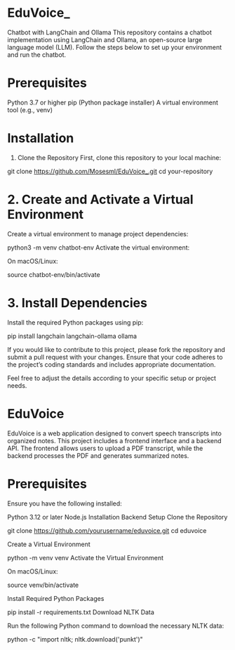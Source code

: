 # EduVoice_
Chatbot with LangChain and Ollama
This repository contains a chatbot implementation using LangChain and Ollama, an open-source large language model (LLM). Follow the steps below to set up your environment and run the chatbot.

# Prerequisites
Python 3.7 or higher
pip (Python package installer)
A virtual environment tool (e.g., venv)


# Installation
1. Clone the Repository
First, clone this repository to your local machine:

git clone https://github.com/Mosesml/EduVoice_.git
cd your-repository


# 2. Create and Activate a Virtual Environment
Create a virtual environment to manage project dependencies:

python3 -m venv chatbot-env
Activate the virtual environment:

On macOS/Linux:

source chatbot-env/bin/activate

# 3. Install Dependencies
Install the required Python packages using pip:

pip install langchain langchain-ollama ollama

If you would like to contribute to this project, please fork the repository and submit a pull request with your changes. Ensure that your code adheres to the project’s coding standards and includes appropriate documentation.

Feel free to adjust the details according to your specific setup or project needs.






# EduVoice
EduVoice is a web application designed to convert speech transcripts into organized notes. This project includes a frontend interface and a backend API. The frontend allows users to upload a PDF transcript, while the backend processes the PDF and generates summarized notes.

# Prerequisites
Ensure you have the following installed:

Python 3.12 or later
Node.js 
Installation
Backend Setup
Clone the Repository

git clone https://github.com/yourusername/eduvoice.git
cd eduvoice


Create a Virtual Environment

python -m venv venv
Activate the Virtual Environment

On macOS/Linux:

source venv/bin/activate

Install Required Python Packages

pip install -r requirements.txt
Download NLTK Data

Run the following Python command to download the necessary NLTK data:

python -c "import nltk; nltk.download('punkt')"

